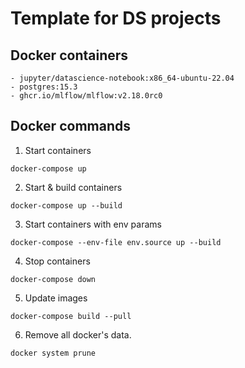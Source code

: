 # Template for DS projects
## Docker containers
    - jupyter/datascience-notebook:x86_64-ubuntu-22.04
    - postgres:15.3
    - ghcr.io/mlflow/mlflow:v2.18.0rc0
## Docker commands
1. Start containers

```
docker-compose up
```

2. Start & build containers

```
docker-compose up --build
```

3. Start containers with env params

```
docker-compose --env-file env.source up --build
```

4. Stop containers

```
docker-compose down
```

5. Update images
```
docker-compose build --pull
```

6. Remove all docker's data.

```
docker system prune
```